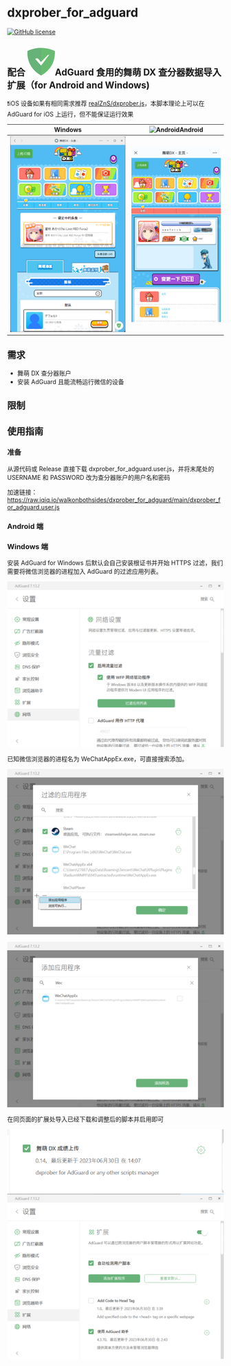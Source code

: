 # dxprober_for_adguard
[![GitHub license](https://img.shields.io/github/license/walkonbothsides/dxprober_for_adguard.svg?style=flat-square&label=License&color=00ADD8&logo=github)](https://github.com/walkonbothsides/dxprober_for_adguard/)
## 配合 ![32](images/32.svg)AdGuard 食用的舞萌 DX 查分器数据导入扩展（for Android and Windows) 
❗iOS 设备如果有相同需求推荐 [realZnS/dxprober.js](https://github.com/realZnS/dxprober.js)，本脚本理论上可以在 AdGuard for iOS 上运行，但不能保证运行效果

|Windows|![Android](https://upload.wikimedia.org/wikipedia/commons/thumb/d/d7/Android_robot.svg/20px-Android_robot.svg.png)Android|
| :-----------: | :-----------: |
|![PC](images/屏幕截图_2023-06-30.png)|![Phone](images/Screenshot_2023-06-30.jpg)|


## 需求

- 舞萌 DX 查分器账户
- 安装 AdGuard 且能流畅运行微信的设备

## 限制

## 使用指南

### 准备

从源代码或 Release 直接下载 dxprober_for_adguard.user.js，并将末尾处的 USERNAME 和 PASSWORD 改为查分器账户的用户名和密码

加速链接：https://raw.iqiq.io/walkonbothsides/dxprober_for_adguard/main/dxprober_for_adguard.user.js

### Android 端

### Windows 端
安装 AdGuard for Windows 后默认会自己安装根证书并开始 HTTPS 过滤，我们需要将微信浏览器的进程加入 AdGuard 的过滤应用列表。

![屏幕截图_2023-06-30_155424](images/屏幕截图_2023-06-30_155424.png)

已知微信浏览器的进程名为 WeChatAppEx.exe，可直接搜索添加。

![屏幕截图_2023-06-30_160503](images/屏幕截图_2023-06-30_160503.png)

![屏幕截图_2023-06-30_160602](images/屏幕截图_2023-06-30_160602.png)

在同页面的扩展处导入已经下载和调整后的脚本并启用即可

![屏幕截图_2023-06-30_161703](images/屏幕截图_2023-06-30_161703.png)![屏幕截图_2023-06-30_161530](images/屏幕截图_2023-06-30_161530.png)
